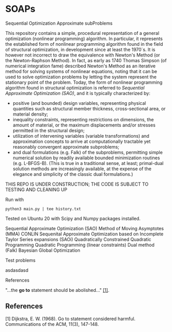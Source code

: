# SOAPs
Sequential Optimization Approximate subProblems

This repository contains a simple, procedural representation of a general optimization (nonlinear programming) algorithm. In particular, it represents the established form of nonlinear programming algorithm found in the field of structural optimization, in development since at least the 1970´s. It is however not incorrect to draw the equivalence with Newton's Method (or the Newton-Raphson Method). In fact, as early as 1740 Thomas Simpson (of numerical integration fame) described Newton's Method as an iterative method for solving systems of nonlinear equations, noting that it can be used to solve optimization problems by letting the system represent the stationary point of the problem. Today, the form of nonlinear programming algorithm found in structural optimization is referred to *Sequential Approximate Optimization (SAO)*, and it is typically characterized by:
- positive (and bounded) design variables, representing physical quantities such as structural member thickness, cross-sectional area, or material density;
- inequality constraints, representing restrictions on dimensions, the amount of material, or the maximum displacements and/or stresses permitted in the structural design;
- utilization of intervening variables (variable transformations) and approximation concepts to arrive at computationally tractable yet reasonably convergent approximate subproblems;
- and dual formulations (e.g. Falk) of the subproblems, permitting simple numerical solution by readily available bounded minimization routines (e.g. L-BFGS-B). (This is true in a traditional sense, at least; primal-dual solution methods are increasingly available, at the expense of the elegance and simplicity of the classic dual formulations.)

THIS REPO IS UNDER CONSTRUCTION; THE CODE IS SUBJECT TO TESTING AND CLEANING UP

Run with 

`python3 main.py | tee history.txt`

Tested on Ubuntu 20 with Scipy and Numpy packages installed.


Sequential Approximate Optimization (SAO)
Method of Moving Asymptotes (MMA)
CONLIN
Sequenital Approximate Optimization based on Incomplete Taylor Series expansions (SAOi)
Quadratically Constrained Quadratic Programming
Quadratic Programming (linear constraints)
Dual method (Falk)
Bayesian Global Optimization

Test problems

asdasdasd



References

"...the **go to** statement should be abolished..." [[1]](#1).

## References
<a id="1">[1]</a> 
Dijkstra, E. W. (1968). 
Go to statement considered harmful. 
Communications of the ACM, 11(3), 147-148.
